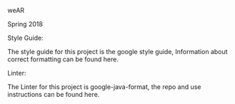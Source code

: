 weAR

Spring 2018

Style Guide:

The style guide for this project is the google style guide, Information about correct formatting can be found here.

Linter:

The Linter for this project is google-java-format, the repo and use instructions can be found here.
